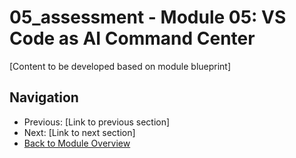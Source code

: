 # 05_assessment - Module 05: VS Code as AI Command Center

[Content to be developed based on module blueprint]

## Navigation
- Previous: [Link to previous section]
- Next: [Link to next section]
- [Back to Module Overview](README.md)
